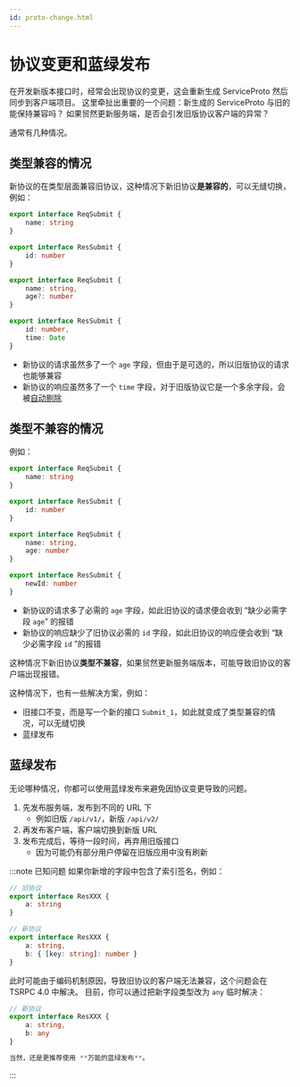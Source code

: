 ```yaml
---
id: proto-change.html
---
```


# 协议变更和蓝绿发布

在开发新版本接口时，经常会出现协议的变更，这会重新生成 ServiceProto 然后同步到客户端项目。
这里牵扯出重要的一个问题：新生成的 ServiceProto 与旧的能保持兼容吗？
如果贸然更新服务端，是否会引发旧版协议客户端的异常？

通常有几种情况。

## 类型兼容的情况

新协议的在类型层面兼容旧协议，这种情况下新旧协议**是兼容的**，可以无缝切换，例如：

```ts title="旧协议"
export interface ReqSubmit {
    name: string
}

export interface ResSubmit {
    id: number
}
```

```ts title="新协议"
export interface ReqSubmit {
    name: string,
    age?: number
}

export interface ResSubmit {
    id: number,
    time: Date
}
```

- 新协议的请求虽然多了一个 `age` 字段，但由于是可选的，所以旧版协议的请求也能够兼容
- 新协议的响应虽然多了一个 `time` 字段，对于旧版协议它是一个多余字段，会被[自动剔除](../../get-started/type-system.html#字段剔除)

## 类型不兼容的情况

例如：

```ts title="旧协议"
export interface ReqSubmit {
    name: string
}

export interface ResSubmit {
    id: number
}
```

```ts title="新协议"
export interface ReqSubmit {
    name: string,
    age: number
}

export interface ResSubmit {
    newId: number
}
```

- 新协议的请求多了必需的 `age` 字段，如此旧协议的请求便会收到 “缺少必需字段 `age`” 的报错
- 新协议的响应缺少了旧协议必需的 `id` 字段，如此旧协议的响应便会收到 “缺少必需字段 `id` ”的报错

这种情况下新旧协议**类型不兼容**，如果贸然更新服务端版本，可能导致旧协议的客户端出现报错。

这种情况下，也有一些解决方案，例如：

- 旧接口不变，而是写一个新的接口 `Submit_1`，如此就变成了类型兼容的情况，可以无缝切换
- 蓝绿发布

## 蓝绿发布

无论哪种情况，你都可以使用蓝绿发布来避免因协议变更导致的问题。

1. 先发布服务端，发布到不同的 URL 下
    - 例如旧版 `/api/v1/`，新版 `/api/v2/`
2. 再发布客户端，客户端切换到新版 URL
3. 发布完成后，等待一段时间，再弃用旧版接口
    - 因为可能仍有部分用户停留在旧版应用中没有刷新

:::note 已知问题
如果你新增的字段中包含了索引签名，例如：

```ts
// 旧协议
export interface ResXXX { 
    a: string
}

// 新协议
export interface ResXXX { 
    a: string,
    b: { [key: string]: number } 
}
```

此时可能由于编码机制原因，导致旧协议的客户端无法兼容，这个问题会在 TSRPC 4.0 中解决。
目前，你可以通过把新字段类型改为 `any` 临时解决：

```ts
// 新协议
export interface ResXXX { 
    a: string,
    b: any
}

当然，还是更推荐使用 **万能的蓝绿发布**。
```
:::